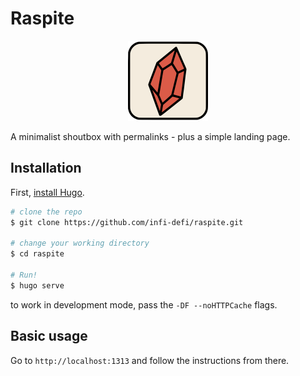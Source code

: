 # Raspite

<p align="center">
  <img width="128" height="128" src="/static/example.png">
</p>

A minimalist shoutbox with permalinks - plus a simple landing page.

## Installation

First, [install Hugo](https://gohugo.io/installation/).

```bash
# clone the repo
$ git clone https://github.com/infi-defi/raspite.git

# change your working directory
$ cd raspite

# Run!
$ hugo serve
```
to work in development mode, pass the `-DF --noHTTPCache` flags.

## Basic usage

Go to `http://localhost:1313` and follow the instructions from there.